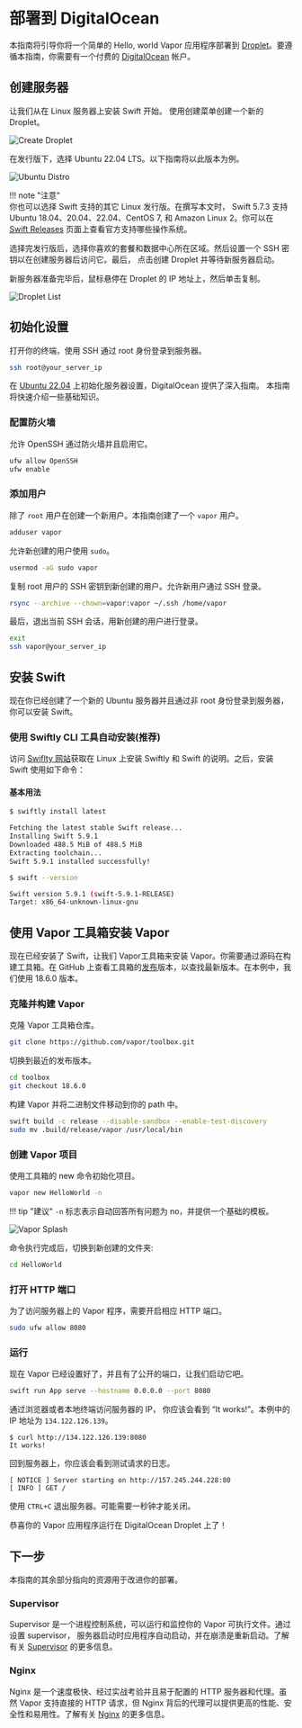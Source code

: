 # 部署到 DigitalOcean

本指南将引导你将一个简单的 Hello, world Vapor 应用程序部署到 [Droplet](https://www.digitalocean.com/products/droplets/)。要遵循本指南，你需要有一个付费的 [DigitalOcean](https://www.digitalocean.com) 帐户。

## 创建服务器

让我们从在 Linux 服务器上安装 Swift 开始。 使用创建菜单创建一个新的 Droplet。

![Create Droplet](../images/digital-ocean-create-droplet.png)

在发行版下，选择 Ubuntu 22.04 LTS。以下指南将以此版本为例。

![Ubuntu Distro](../images/digital-ocean-distributions-ubuntu.png)

!!! note "注意"  
	你也可以选择 Swift 支持的其它 Linux 发行版。在撰写本文时， Swift 5.7.3 支持 Ubuntu 18.04、20.04、22.04、CentOS 7, 和 Amazon Linux 2。你可以在 [Swift Releases](https://swift.org/download/#releases) 页面上查看官方支持哪些操作系统。

选择完发行版后，选择你喜欢的套餐和数据中心所在区域。然后设置一个 SSH 密钥以在创建服务器后访问它。最后， 点击创建 Droplet 并等待新服务器启动。

新服务器准备完毕后，鼠标悬停在 Droplet 的 IP 地址上，然后单击复制。

![Droplet List](../images/digital-ocean-droplet-list.png)

## 初始化设置

打开你的终端，使用 SSH 通过 root 身份登录到服务器。

```sh
ssh root@your_server_ip
```

在 [Ubuntu 22.04](https://www.digitalocean.com/community/tutorials/initial-server-setup-with-ubuntu-22-04) 上初始化服务器设置，DigitalOcean 提供了深入指南。 本指南将快速介绍一些基础知识。

### 配置防火墙

允许 OpenSSH 通过防火墙并且启用它。

```sh
ufw allow OpenSSH
ufw enable
```

### 添加用户

除了 `root` 用户在创建一个新用户。本指南创建了一个 `vapor` 用户。

```sh
adduser vapor
```

允许新创建的用户使用 `sudo`。

```sh
usermod -aG sudo vapor
```

复制 root 用户的 SSH 密钥到新创建的用户。允许新用户通过 SSH 登录。

```sh
rsync --archive --chown=vapor:vapor ~/.ssh /home/vapor
```

最后，退出当前 SSH 会话，用新创建的用户进行登录。

```sh
exit
ssh vapor@your_server_ip
```

## 安装 Swift

现在你已经创建了一个新的 Ubuntu 服务器并且通过非 root 身份登录到服务器，你可以安装 Swift。 

### 使用 Swiftly CLI 工具自动安装(推荐)

访问 [Swiflty 网站](https://swift-server.github.io/swiftly/)获取在 Linux 上安装 Swiftly 和 Swift 的说明。之后，安装 Swift 使用如下命令：

#### 基本用法

```sh
$ swiftly install latest

Fetching the latest stable Swift release...
Installing Swift 5.9.1
Downloaded 488.5 MiB of 488.5 MiB
Extracting toolchain...
Swift 5.9.1 installed successfully!

$ swift --version

Swift version 5.9.1 (swift-5.9.1-RELEASE)
Target: x86_64-unknown-linux-gnu
```

## 使用 Vapor 工具箱安装 Vapor

现在已经安装了 Swift，让我们 Vapor工具箱来安装 Vapor。你需要通过源码在构建工具箱。在 GitHub 上查看工具箱的[发布](https://github.com/vapor/toolbox/releases)版本，以查找最新版本。在本例中，我们使用 18.6.0 版本。

### 克隆并构建 Vapor

克隆 Vapor 工具箱仓库。

```sh
git clone https://github.com/vapor/toolbox.git
```

切换到最近的发布版本。

```sh
cd toolbox
git checkout 18.6.0
```

构建 Vapor 并将二进制文件移动到你的 path 中。

```sh
swift build -c release --disable-sandbox --enable-test-discovery
sudo mv .build/release/vapor /usr/local/bin
```

### 创建 Vapor 项目

使用工具箱的 new 命令初始化项目。

```sh
vapor new HelloWorld -n
```

!!! tip "建议" 
	`-n` 标志表示自动回答所有问题为 no，并提供一个基础的模板。


![Vapor Splash](../images/vapor-splash.png)

命令执行完成后，切换到新创建的文件夹:

```sh
cd HelloWorld
```

### 打开 HTTP 端口

为了访问服务器上的 Vapor 程序，需要开启相应 HTTP 端口。

```sh
sudo ufw allow 8080
```

### 运行

现在 Vapor 已经设置好了，并且有了公开的端口，让我们启动它吧。

```sh
swift run App serve --hostname 0.0.0.0 --port 8080
```

通过浏览器或者本地终端访问服务器的 IP， 你应该会看到 “It works!”。本例中的 IP 地址为 `134.122.126.139`。

```
$ curl http://134.122.126.139:8080
It works!
```

回到服务器上，你应该会看到测试请求的日志。

```
[ NOTICE ] Server starting on http://157.245.244.228:80
[ INFO ] GET /
```

使用 `CTRL+C` 退出服务器。可能需要一秒钟才能关闭。

恭喜你的 Vapor 应用程序运行在 DigitalOcean Droplet 上了！

## 下一步

本指南的其余部分指向的资源用于改进你的部署。

### Supervisor

Supervisor 是一个进程控制系统，可以运行和监控你的 Vapor 可执行文件。通过设置 supervisor， 服务器启动时应用程序自动启动，并在崩溃是重新启动。了解有关 [Supervisor](../deploy/supervisor.md) 的更多信息。

### Nginx

Nginx 是一个速度极快、经过实战考验并且易于配置的 HTTP 服务器和代理。虽然 Vapor 支持直接的 HTTP 请求，但 Nginx 背后的代理可以提供更高的性能、安全性和易用性。了解有关 [Nginx](../deploy/nginx.md) 的更多信息。
